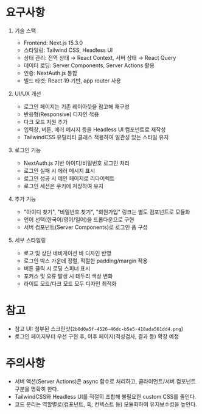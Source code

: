 # 요구사항
1. 기술 스택
   - Frontend: Next.js 15.3.0
   - 스타일링: Tailwind CSS, Headless UI
   - 상태 관리: 전역 상태 → React Context, 서버 상태 → React Query
   - 데이터 로딩: Server Components, Server Actions 활용
   - 인증: NextAuth.js 통합
   - 빌드 타겟: React 19 기반, app router 사용

2. UI/UX 개선
   - 로그인 페이지는 기존 레이아웃을 참고해 재구성
   - 반응형(Responsive) 디자인 적용
   - 다크 모드 지원 추가
   - 입력창, 버튼, 에러 메시지 등을 Headless UI 컴포넌트로 재작성
   - TailwindCSS 유틸리티 클래스 적용하여 일관성 있는 스타일 유지

3. 로그인 기능
   - NextAuth.js 기반 아이디/비밀번호 로그인 처리
   - 로그인 실패 시 에러 메시지 표시
   - 로그인 성공 시 메인 페이지로 리다이렉트
   - 로그인 세션은 쿠키에 저장하여 유지

4. 추가 기능
   - "아이디 찾기", "비밀번호 찾기", "회원가입" 링크는 별도 컴포넌트로 모듈화
   - 언어 선택(한국어/영어/일어)을 드롭다운으로 구현
   - 서버 컴포넌트(Server Components)로 로그인 폼 구성

5. 세부 스타일링
   - 로고 및 상단 네비게이션 바 디자인 반영
   - 로그인 박스 가운데 정렬, 적절한 padding/margin 적용
   - 버튼 클릭 시 로딩 스피너 표시
   - 포커스 및 오류 발생 시 테두리 색상 변화
   - 라이트 모드/다크 모드 모두 디자인 최적화

# 참고
- 참고 UI: 첨부된 스크린샷(`2b0d0a5f-4526-46dc-b5e5-418ada561dd4.png`)
- 로그인 페이지부터 우선 구현 후, 이후 페이지(적성검사, 결과 등) 확장 예정

# 주의사항
- 서버 액션(Server Actions)은 async 함수로 처리하고, 클라이언트/서버 컴포넌트 구분을 명확히 한다.
- TailwindCSS와 Headless UI를 적절히 조합해 불필요한 custom CSS를 줄인다.
- 코드 분리는 역할별로(컴포넌트, 훅, 컨텍스트 등) 모듈화하여 유지보수성을 높인다.


